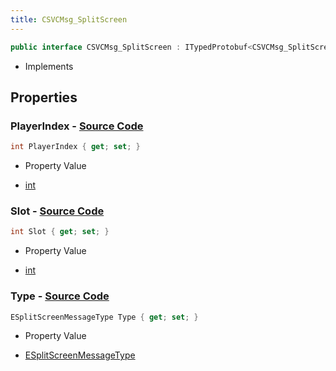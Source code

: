 ```yaml
---
title: CSVCMsg_SplitScreen
---
```


```csharp
public interface CSVCMsg_SplitScreen : ITypedProtobuf<CSVCMsg_SplitScreen>, INativeHandle, INetMessage<CSVCMsg_SplitScreen>, IDisposable
```

- Implements

## Properties

### **PlayerIndex** - [Source Code](https://github.com/swiftly-solution/swiftlys2/blob/main/managed/src/SwiftlyS2.Generated/Protobufs/Interfaces/CSVCMsg_SplitScreen.cs#L24)

```csharp
int PlayerIndex { get; set; }
```

- Property Value

- [int](https://learn.microsoft.com/dotnet/api/system.int32)

### **Slot** - [Source Code](https://github.com/swiftly-solution/swiftlys2/blob/main/managed/src/SwiftlyS2.Generated/Protobufs/Interfaces/CSVCMsg_SplitScreen.cs#L21)

```csharp
int Slot { get; set; }
```

- Property Value

- [int](https://learn.microsoft.com/dotnet/api/system.int32)

### **Type** - [Source Code](https://github.com/swiftly-solution/swiftlys2/blob/main/managed/src/SwiftlyS2.Generated/Protobufs/Interfaces/CSVCMsg_SplitScreen.cs#L18)

```csharp
ESplitScreenMessageType Type { get; set; }
```

- Property Value

- [ESplitScreenMessageType](/docs/api/shared/protobufdefinitions/esplitscreenmessagetype)

